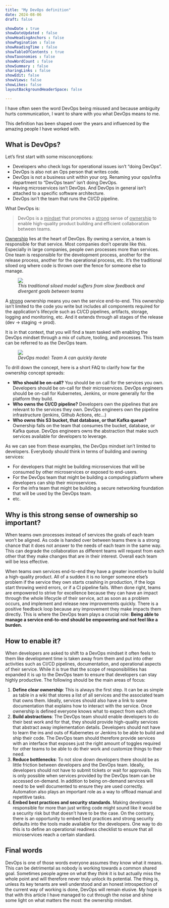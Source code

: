 ```yaml
---
title: "My DevOps definition"
date: 2024-08-06
draft: false

showDate : true
showDateUpdated : false
showHeadingAnchors : false
showPagination : false
showReadingTime : false
showTableOfContents : true
showTaxonomies : false 
showWordCount : false
showSummary : false
sharingLinks : false
showEdit: false
showViews: false
showLikes: false
layoutBackgroundHeaderSpace: false

---
```


I have often seen the word DevOps being misused and because ambiguity hurts communication, I want to share with you what DevOps means to me.  

This definition has been shaped over the years and influenced by the amazing people I have worked with.

## What is DevOps?

Let’s first start with some misconceptions:

- Developers who check logs for operational issues isn’t “doing DevOps”.
- DevOps is also not an Ops person that writes code.
- DevOps is not a business unit within your org. Renaming your ops/infra department to “DevOps team” isn’t doing DevOps.
- Having microservices isn’t DevOps. And DevOps in general isn’t attached to a specific software architecture.
- DevOps isn’t the team that runs the CI/CD pipeline.

What DevOps is:

> DevOps is a <u>mindset</u> that promotes a <u>strong</u> sense of <u>ownership</u> to enable high-quality product building 
and efficient collaboration between teams.

<u>Ownership</u> lies at the heart of DevOps. By owning a service, a team is responsible for that service. Most companies don’t operate like this. Especially in large companies, 
people own processes more than services. One team is responsible for the development process, another for the 
release process, another for the operational process, etc. It’s the traditional siloed org where code is thrown over the fence for someone else to manage. 

<figure class="flex flex-col items-center image">
  <img class="rounded-md" src="/posts/my-devops-definition/images/no-devops.png" />
  <figcaption class="mx-2">
    <em>This traditional siloed model suffers from slow feedback and divergent goals between teams</em>
  </figcaption>
</figure>

A <u>strong</u> 
ownership means you own the service end-to-end. This ownership isn’t limited to the code you write but includes 
all components required for the application's lifecycle such as CI/CD pipelines, artifacts, storage, logging and 
monitoring, etc. And it extends through all stages of the release (dev → staging → prod).

It is in that 
context, that you will find a team tasked with enabling the DevOps mindset through a mix of culture, tooling, 
and processes. This team can be referred to as the DevOps team.

<figure class="flex flex-col items-center image">
  <img class="rounded-md" src="/posts/my-devops-definition/images/devops-diagram.png" />
  <figcaption class="mx-2">
    <em>DevOps model: Team A can quickly iterate</em>
  </figcaption>
</figure>

To drill down the concept, here is a short FAQ to clarify how far the ownership concept spreads:

- <b>Who should be on-call?</b> You should be on call for the services you own. Developers should be on-call for their 
microservices. DevOps engineers should be on-call for Kubernetes, Jenkins, or more generally for the platform they build.
- <b>Who owns the CI/CD pipeline?</b> Developers own the pipelines that are relevant to the services they own. 
DevOps engineers own the pipeline infrastructure (jenkins, Github Actions, etc…)
- <b>Who owns this S3 bucket, that database, or that Kafka queue?</b> Ownership falls on the team that consumes the bucket, 
database, or Kafka queue. DevOps engineers owns the abstraction that make such services available for developers to leverage.

As we can see from these examples, the DevOps mindset isn’t limited to developers. 
Everybody should think in terms of building and owning services:

- For developers that might be building microservices that will be consumed by other microservices or exposed to end-users.
- For the DevOps team that might be building a computing platform where developers can ship their microservices.
- For the infra team that might be building a secure networking foundation that will be used by the DevOps team.
- etc.

## Why is this strong sense of ownership so important?

When teams own processes instead of services the goals of each team won’t be aligned. As code is handed over between teams there is a 
strong chance that it does not answer to the needs of each team in the same way. This can degrade the collaboration 
as different teams will request from each other that they make changes that are in their interest. Overall each team 
will be less effective.

When teams own services end-to-end they have a greater incentive to build a high-quality product. All of a sudden 
it is no longer someone else’s problem if the service they own starts crashing in production, if the logs start 
throwing weird errors, or if a CI pipeline fails. When done right, teams are empowered to strive for excellence because 
they can have an impact through the whole lifecycle of their service, act as soon as a problem occurs, and implement 
and release new improvements quickly. There is a positive feedback loop because any improvement they make impacts them 
directly. This is where the DevOps team plays a crucial role: <b>Being able to manage a service end-to-end should be empowering 
and not feel like a burden.</b>

## How to enable it?

When developers are asked to shift to a DevOps mindset it often feels to them like development time is taken away from 
them and put into other activities such as CI/CD pipelines, documentation, and operational aspects of their service. While 
it is true that the scope of responsibilities has expanded it is up to the DevOps team to ensure that developers can stay 
highly productive. The following should be the main areas of focus:

1. **Define clear ownership**: This is always the first step. It can be as simple as table in a wiki that stores a list of 
all services and the associated team that owns them. Ideally, services should also have a link to some documentation 
that explains how to interact with the service. Once ownership is defined everyone knows what to expect from each other.
2. **Build abstractions**: The DevOps team should enable developers to do their best work and for that, they should provide 
high-quality services that abstract away implementation details. Developers should not have to learn the ins and outs of 
Kubernetes or Jenkins to be able to build and ship their code. The DevOps team should therefore provide services with an 
interface that exposes just the right amount of toggles required for other teams to be able to do their work and customize 
things to their need.
3. **Reduce bottlenecks**: To not slow down developers there should be as little friction between developers and the DevOps 
team. Ideally, developers should not have to submit tickets or wait for approvals. This is only possible when services provided 
by the DevOps team can be accessed on-demand. In addition to being on-demand services will need to be well documented to ensure 
they are used correctly. Automation also plays an important role as a way to offload manual and repetitive tasks.
4. **Embed best practices and security standards**. Making developers responsible for more than just writing code might sound 
like it would be a security risk but that doesn’t have to be the case. On the contrary, there is an opportunity to embed best 
practices and strong security defaults into the tools made available for the developers. One way to do this is to define an operational 
readiness checklist to ensure that all microservices reach a certain standard.

## Final words

DevOps is one of those words everyone assumes they know what it means. This can be detrimental as nobody is working towards 
a common shared goal. Sometimes people agree on what they <em>think</em> it is but actually miss the whole point and will 
therefore never truly unlock its potential. The thing is, unless its key tenants are well understood 
and an honest introspection of the current way of working is done, DevOps will remain elusive. My hope is that with 
this article I have managed to cut through the noise and shine some light on what matters the most: the ownership mindset.